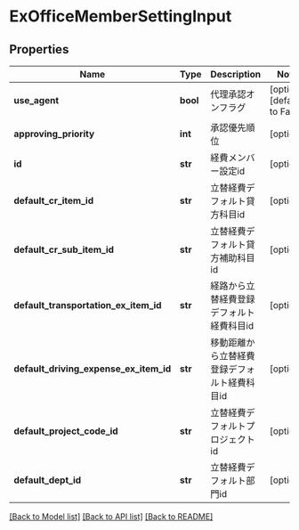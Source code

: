 # ExOfficeMemberSettingInput

## Properties
Name | Type | Description | Notes
------------ | ------------- | ------------- | -------------
**use_agent** | **bool** | 代理承認オンフラグ | [optional] [default to False]
**approving_priority** | **int** | 承認優先順位 | [optional] 
**id** | **str** | 経費メンバー設定id | [optional] 
**default_cr_item_id** | **str** | 立替経費デフォルト貸方科目id | [optional] 
**default_cr_sub_item_id** | **str** | 立替経費デフォルト貸方補助科目id | [optional] 
**default_transportation_ex_item_id** | **str** | 経路から立替経費登録デフォルト経費科目id | [optional] 
**default_driving_expense_ex_item_id** | **str** | 移動距離から立替経費登録デフォルト経費科目id | [optional] 
**default_project_code_id** | **str** | 立替経費デフォルトプロジェクトid | [optional] 
**default_dept_id** | **str** | 立替経費デフォルト部門id | [optional] 

[[Back to Model list]](../README.md#documentation-for-models) [[Back to API list]](../README.md#documentation-for-api-endpoints) [[Back to README]](../README.md)



